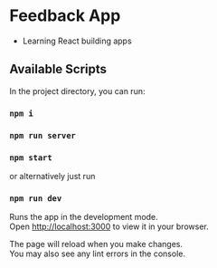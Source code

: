 # Feedback App
- Learning React building apps

## Available Scripts

In the project directory, you can run:

### `npm i`
### `npm run server`
### `npm start`

or alternatively just run 
### `npm run dev`

Runs the app in the development mode.\
Open [http://localhost:3000](http://localhost:3000) to view it in your browser.

The page will reload when you make changes.\
You may also see any lint errors in the console.
